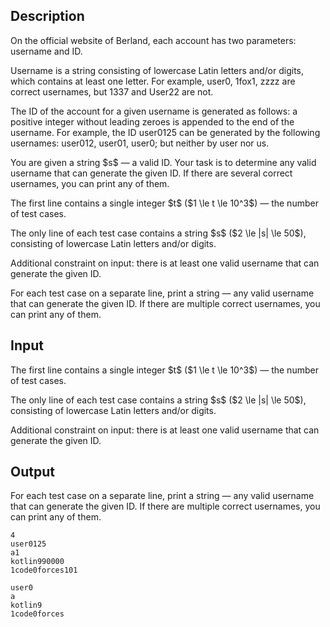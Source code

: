 ## Description

<div><p>On the official website of Berland, each account has two parameters: username and ID.</p><p>Username is a string consisting of lowercase Latin letters and/or digits, which contains at least one letter. For example, <span class="tex-font-style-tt">user0</span>, <span class="tex-font-style-tt">1fox1</span>, <span class="tex-font-style-tt">zzzz</span> are correct usernames, but <span class="tex-font-style-tt">1337</span> and <span class="tex-font-style-tt">User22</span> are not. </p><p>The ID of the account for a given username is generated as follows: a <span class="tex-font-style-bf">positive integer without leading zeroes</span> is appended to the end of the username. For example, the ID <span class="tex-font-style-tt">user0125</span> can be generated by the following usernames: <span class="tex-font-style-tt">user012</span>, <span class="tex-font-style-tt">user01</span>, <span class="tex-font-style-tt">user0</span>; but neither by <span class="tex-font-style-tt">user</span> nor <span class="tex-font-style-tt">us</span>.</p><p>You are given a string $s$&nbsp;— a valid ID. Your task is to determine any valid username that can generate the given ID. If there are several correct usernames, you can print any of them.</p></div><div class="input-specification"><p>The first line contains a single integer $t$ ($1 \le t \le 10^3$)&nbsp;— the number of test cases.</p><p>The only line of each test case contains a string $s$ ($2 \le |s| \le 50$), consisting of lowercase Latin letters and/or digits.</p><p>Additional constraint on input: there is at least one valid username that can generate the given ID.</p></div><div class="output-specification"><p>For each test case on a separate line, print a string&nbsp;— any valid username that can generate the given ID. If there are multiple correct usernames, you can print any of them.</p></div>

## Input

<p>The first line contains a single integer $t$ ($1 \le t \le 10^3$)&nbsp;— the number of test cases.</p><p>The only line of each test case contains a string $s$ ($2 \le |s| \le 50$), consisting of lowercase Latin letters and/or digits.</p><p>Additional constraint on input: there is at least one valid username that can generate the given ID.</p>

## Output

<p>For each test case on a separate line, print a string&nbsp;— any valid username that can generate the given ID. If there are multiple correct usernames, you can print any of them.</p>





```input1|2,4
4
user0125
a1
kotlin990000
1code0forces101
```




```output1
user0
a
kotlin9
1code0forces
```



